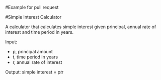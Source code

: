 #Example for pull request

#Simple Interest Calculator

A calculator that calculates simple interest given principal, annual rate of interest and time period in years.

Input:

  - p, principal amount
  - t, time period in years
  - r, annual rate of interest

    
 Output: 
   simple interest = p*t*r

